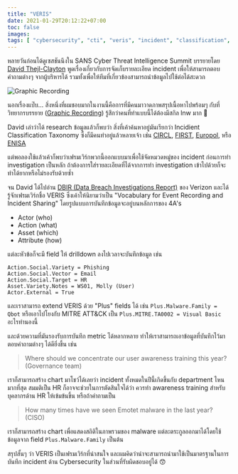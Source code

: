 ```yaml
---
title: "VERIS"
date: 2021-01-29T20:12:22+07:00
toc: false
images:
tags: [ "cybersecurity", "cti", "veris", "incident", "classification", "taxonomy" ]
---
```


หลายวันก่อนได้ดูเซสชันนึงใน SANS Cyber Threat Intelligence Summit บรรยายโดย [David Thejl-Clayton](https://www.securitydistractions.com/) พูดเรื่องเกี่ยวกับการจัดเก็บรายละเอียด incident เพื่อให้สามารถตอบคำถามต่างๆ จากผู้บริหารได้ รวมทั้งเพื่อให้ทีมที่เกี่ยวข้องสามารถนำข้อมูลไปใช้ต่อได้สะดวก

![Graphic Recording](/img/veris/graphic-recording.jpg "Graphic Recording")

นอกเรื่องแป๊บ&hellip; สิ่งหนึ่งที่ผมชอบมากในงานนี้คือการที่มีคนมาวาดภาพสรุปเนื้อหาไปพร้อมๆ กับที่วิทยากรบรรยาย ([Graphic Recording](https://www.sans.org/blog/a-visual-summary-of-sans-cyber-threat-intelligence-summit/)) รู้สึกว่าคนที่ทำแบบนี้ได้ต้องมีสกิล lnw มาก 🤩

David เล่าว่าได้ research ข้อมูลแล้วก็พบว่า สิ่งที่เค้าค้นหาอยู่มันเรียกว่า Incidient Classification Taxonomy ซึ่งก็มีคนทำอยู่แล้วหลายเจ้า เช่น [CIRCL](https://www.circl.lu/pub/taxonomy/), [FIRST](https://www.first.org/resources/guides/csirt_case_classification.html), [Europol](https://www.europol.europa.eu/publications-documents/common-taxonomy-for-law-enforcement-and-csirts), หรือ [ENISA](https://www.enisa.europa.eu/publications/reference-incident-classification-taxonomy)

แต่พอลองใช้แล้วเค้าก็พบว่าเฟรมเวิร์กพวกนี้ออกแบบมาเพื่อใช้จัดหมวดหมู่ของ incident ก่อนการทำ investigation เป็นหลัก ถ้าต้องการใส่รายละเอียดที่ได้จากการทำ investigation เข้าไปด้วยก็จะทำได้ยากหรือไม่รองรับด้วยซ้ำ

จน David ได้ไปอ่าน [DBIR (Data Breach Investigations Report)](https://enterprise.verizon.com/resources/reports/dbir/) ของ Verizon และได้รู้จักเฟรมเวิร์กชื่อ VERIS ซึ่งเค้าให้นิยามว่าเป็น "Vocabulary for Event Recording and Incident Sharing" โดยรูปแบบการบันทึกข้อมูลจะอยู่บนหลักการของ 4A's

* Actor (who)
* Action (what)
* Asset (which)
* Attribute (how)

แต่ละหัวข้อก็จะมี field ให้ drilldown ลงไปเวลาจะบันทึกข้อมูล เช่น

`Action.Social.Variety = Phishing`  
`Action.Social.Vector = Email`  
`Action.Social.Target = HR`  
`Asset.Variety.Notes = WS01, Molly (User)`  
`Actor.External = True`

และเราสามารถ extend VERIS ด้วย "Plus" fields ได้ เช่น `Plus.Malware.Family = Qbot` หรือเอาไปโยงกับ MITRE ATT&CK เป็น `Plus.MITRE.TA0002 = Visual Basic` อะไรทำนองนี้

และด้วยความที่มันรองรับการบันทึก metric ได้หลากหลาย ทำให้เราสามารถเอาข้อมูลที่บันทึกไว้มาตอบคำถามต่างๆ ได้ดียิ่งขึ้น เช่น

> Where should we concentrate our user awareness training this year? (Governance team)

เราก็สามารถสร้าง chart มาโชว์ได้เลยว่า incident ทั้งหมดในปีนี้เกิดขึ้นกับ department ไหนมากที่สุด สมมติเป็น HR ก็อาจจะช่วยในการตัดสินใจได้ว่า ควรทำ awareness training สำหรับบุคลากรด้าน HR ให้เข้มข้นขึ้น หรือถ้าคำถามเป็น

> How many times have we seen Emotet malware in the last year? (CISO)

เราก็สามารถสร้าง chart เพื่อแสดงสถิติในภาพรวมของ malware แต่ละตระกูลออกมาได้โดยใช้ข้อมูลจาก field `Plus.Malware.Family` เป็นต้น

สรุปสั้นๆ ว่า VERIS เป็นเฟรมเวิร์กที่น่าสนใจ และผมคิดว่าน่าจะสามารถนำมาใช้เป็นมาตรฐานในการบันทึก incident ด้าน Cybersecurity ในส่วนที่รับผิดชอบอยู่ได้ 😙
